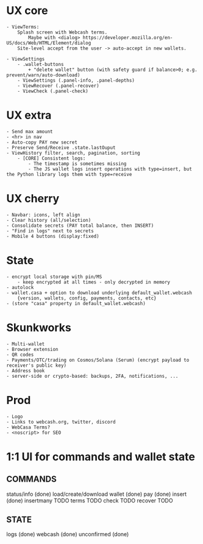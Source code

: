 # UX core
	- ViewTerms:
		Splash screen with Webcash terms.
			Maybe with <dialog> https://developer.mozilla.org/en-US/docs/Web/HTML/Element/dialog
		Site-level accept from the user -> auto-accept in new wallets.

	- ViewSettings
		- .wallet-buttons
			+ "delete wallet" button (with safety guard if balance>0; e.g. prevent/warn/auto-download)
		- ViewSettings (.panel-info, .panel-depths)
		- ViewRecover (.panel-recover)
		- ViewCheck (.panel-check)

# UX extra
	- Send max amount
	- <hr> in nav
	- Auto-copy PAY new secret
	- Preserve Send/Receive .state.lastOuput
	- ViewHistory filter, search, pagination, sorting
		- [CORE] Consistent logs:
			- The timestamp is sometimes missing
			- The JS wallet logs insert operations with type=insert, but the Python library logs them with type=receive

# UX cherry
	- Navbar: icons, left align
	- Clear history (all/selection)
	- Consolidate secrets (PAY total balance, then INSERT)
	- "Find in logs" next to secrets
	- Mobile 4 buttons (display:fixed)

# State
	- encrypt local storage with pin/MS
		- keep encrypted at all times - only decrypted in memory
	- autolock
	- wallet.casa + option to download underlying default_wallet.webcash
		{version, wallets, config, payments, contacts, etc}
	- (store "casa" property in default_wallet.webcash)

# Skunkworks
	- Multi-wallet
	- Browser extension
	- QR codes
	- Payments/OTC/trading on Cosmos/Solana (Serum) (encrypt payload to receiver's public key)
	- Address book
	- server-side or crypto-based: backups, 2FA, notifications, ...

# Prod
    - Logo
	- Links to webcash.org, twitter, discord
	- WebCasa Terms?
	- <noscript> for SEO

# 1:1 UI for commands and wallet state

## COMMANDS
status/info (done)
load/create/download wallet (done)
pay (done)
insert (done)
insertmany TODO
terms TODO
check TODO
recover TODO

## STATE
logs (done)
webcash (done)
unconfirmed (done)
